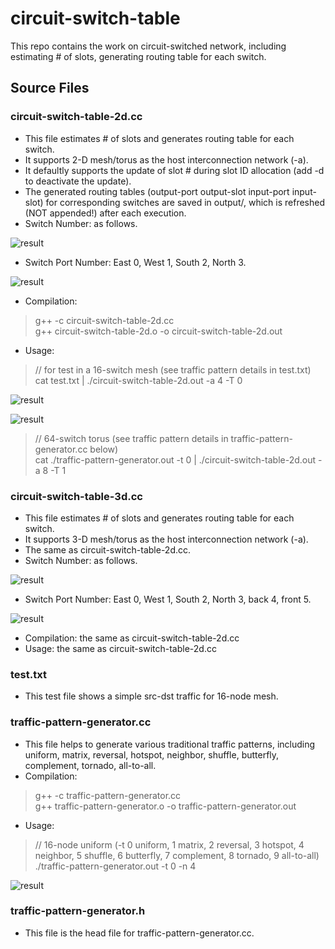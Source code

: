 # circuit-switch-table
This repo contains the work on circuit-switched network, including estimating # of slots, generating routing table for each switch.
## Source Files
### circuit-switch-table-2d.cc
* This file estimates # of slots and generates routing table for each switch.
* It supports 2-D mesh/torus as the host interconnection network (-a).
* It defaultly supports the update of slot # during slot ID allocation (add -d to deactivate the update).
* The generated routing tables (output-port output-slot input-port input-slot) for corresponding switches are saved in output/, which is refreshed (NOT appended!) after each execution.
* Switch Number: as follows.

![result](https://raw.githubusercontent.com/KoibuchiLab/circuit-switch-table/master/fig/2dmesh.png?token=ADxdf1eiO4DEO7oO5y0mAHlzoTkJzifxks5bmkqmwA%3D%3D)

* Switch Port Number: East 0, West 1, South 2, North 3.

![result](https://raw.githubusercontent.com/KoibuchiLab/circuit-switch-table/master/fig/sw.png?token=ADxdf3SPO-P_p9ufh3P7CwIziQNqFATQks5bmgCTwA%3D%3D)

* Compilation:
> g++ -c circuit-switch-table-2d.cc  
> g++ circuit-switch-table-2d.o -o circuit-switch-table-2d.out
* Usage: 
> // for test in a 16-switch mesh (see traffic pattern details in test.txt)  
> cat test.txt | ./circuit-switch-table-2d.out -a 4 -T 0 

![result](https://raw.githubusercontent.com/KoibuchiLab/circuit-switch-table/master/fig/test-run-0.png?token=ADxdf1Rbs6ogE7ZW4qFXY4q5gIP_5O8_ks5bmhHewA%3D%3D)

![result](https://raw.githubusercontent.com/KoibuchiLab/circuit-switch-table/master/fig/test-run-1.png?token=ADxdf8X-LTMfX5kY9AYisxAfUp78gDs6ks5bmhIJwA%3D%3D)

> // 64-switch torus (see traffic pattern details in traffic-pattern-generator.cc below)  
> cat ./traffic-pattern-generator.out -t 0 | ./circuit-switch-table-2d.out -a 8 -T 1
### circuit-switch-table-3d.cc
* This file estimates # of slots and generates routing table for each switch.
* It supports 3-D mesh/torus as the host interconnection network (-a).
* The same as circuit-switch-table-2d.cc.
* Switch Number: as follows.

![result](https://raw.githubusercontent.com/KoibuchiLab/circuit-switch-table/master/fig/3dmesh.png?token=ADxdf9tXgF-ghOZKPNd1aCjeYO0bp08bks5bmks-wA%3D%3D)

* Switch Port Number: East 0, West 1, South 2, North 3, back 4, front 5.

![result](https://raw.githubusercontent.com/KoibuchiLab/circuit-switch-table/master/fig/sw-3d.png?token=ADxdfy_Vk1FZ6x5fTIXnac_S17FiXe1xks5bmktrwA%3D%3D)

* Compilation: the same as circuit-switch-table-2d.cc 
* Usage: the same as circuit-switch-table-2d.cc
### test.txt
* This test file shows a simple src-dst traffic for 16-node mesh.
### traffic-pattern-generator.cc
* This file helps to generate various traditional traffic patterns, including uniform, matrix, reversal, hotspot, neighbor, shuffle, butterfly, complement, tornado, all-to-all.
* Compilation:
> g++ -c traffic-pattern-generator.cc  
> g++ traffic-pattern-generator.o -o traffic-pattern-generator.out
* Usage:
> // 16-node uniform (-t 0 uniform, 1 matrix, 2 reversal, 3 hotspot, 4 neighbor, 5 shuffle, 6 butterfly, 7 complement, 8 tornado, 9 all-to-all)  
> ./traffic-pattern-generator.out -t 0 -n 4  

![result](https://raw.githubusercontent.com/KoibuchiLab/circuit-switch-table/master/fig/test-run-2.png?token=ADxdf-zCr9D4ayVyEBRR-1eCxwrxOR5Dks5bmhIswA%3D%3D)
### traffic-pattern-generator.h
* This file is the head file for traffic-pattern-generator.cc.